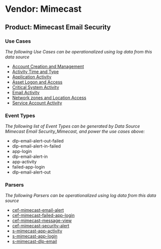 Vendor: Mimecast
================
Product: Mimecast Email Security
--------------------------------

### Use Cases

_The following Use Cases can be operationalized using log data from this data source_

* [Account Creation and Management](../UseCases/usecase_account_creation_and_management.md)
* [Activity Time  and Type](../UseCases/usecase_activity_time__and_type.md)
* [Application Activity](../UseCases/usecase_application_activity.md)
* [Asset Logon and Access](../UseCases/usecase_asset_logon_and_access.md)
* [Critical System Activity](../UseCases/usecase_critical_system_activity.md)
* [Email Activity](../UseCases/usecase_email_activity.md)
* [Network zones and Location Access](../UseCases/usecase_network_zones_and_location_access.md)
* [Service Account Activity](../UseCases/usecase_service_account_activity.md)


### Event Types

_The following list of Event Types can be generated by Data Source Mimecast Email Security_Mimecast, and power the use cases above:_

- dlp-email-alert-out-failed
- dlp-email-alert-in-failed
- app-login
- dlp-email-alert-in
- app-activity
- failed-app-login
- dlp-email-alert-out


### Parsers

_The following Parsers can be operationalized using log data from this data source_

* [cef-mimecast-email-alert](../Parsers/parserContent_cef-mimecast-email-alert.md)
* [cef-mimecast-failed-app-login](../Parsers/parserContent_cef-mimecast-failed-app-login.md)
* [cef-mimecast-message-view](../Parsers/parserContent_cef-mimecast-message-view.md)
* [cef-mimecast-security-alert](../Parsers/parserContent_cef-mimecast-security-alert.md)
* [s-mimecast-app-activity](../Parsers/parserContent_s-mimecast-app-activity.md)
* [s-mimecast-app-login](../Parsers/parserContent_s-mimecast-app-login.md)
* [s-mimecast-dlp-email](../Parsers/parserContent_s-mimecast-dlp-email.md)
